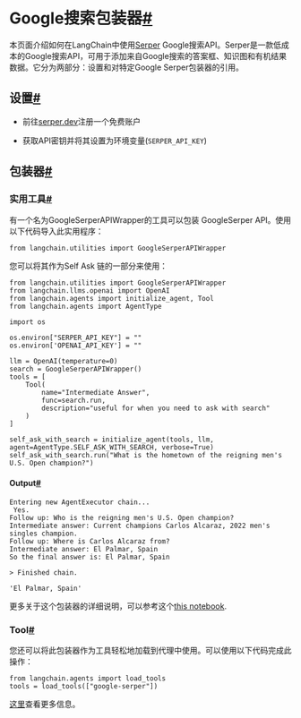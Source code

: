

Google搜索包装器[#](#google-serper-wrapper "到这个标题的永久链接")
===================================================

本页面介绍如何在LangChain中使用[Serper](https://serper.dev) Google搜索API。Serper是一款低成本的Google搜索API，可用于添加来自Google搜索的答案框、知识图和有机结果数据。它分为两部分：设置和对特定Google Serper包装器的引用。

设置[#](#setup "到这个标题的永久链接")
--------------------------

* 前往[serper.dev](https://serper.dev)注册一个免费账户

* 获取API密钥并将其设置为环境变量(`SERPER_API_KEY`)

包装器[#](#wrappers "到这个标题的永久链接")
------------------------------

### 实用工具[#](#utility "到这个标题的永久链接")

有一个名为GoogleSerperAPIWrapper的工具可以包装 GoogleSerper API。使用以下代码导入此实用程序：

```
from langchain.utilities import GoogleSerperAPIWrapper

```

您可以将其作为Self Ask 链的一部分来使用：

```
from langchain.utilities import GoogleSerperAPIWrapper
from langchain.llms.openai import OpenAI
from langchain.agents import initialize_agent, Tool
from langchain.agents import AgentType

import os

os.environ["SERPER_API_KEY"] = ""
os.environ['OPENAI_API_KEY'] = ""

llm = OpenAI(temperature=0)
search = GoogleSerperAPIWrapper()
tools = [
    Tool(
        name="Intermediate Answer",
        func=search.run,
        description="useful for when you need to ask with search"
    )
]

self_ask_with_search = initialize_agent(tools, llm, agent=AgentType.SELF_ASK_WITH_SEARCH, verbose=True)
self_ask_with_search.run("What is the hometown of the reigning men's U.S. Open champion?")

```

#### Output[#](#output "Permalink to this headline")

```
Entering new AgentExecutor chain...
 Yes.
Follow up: Who is the reigning men's U.S. Open champion?
Intermediate answer: Current champions Carlos Alcaraz, 2022 men's singles champion.
Follow up: Where is Carlos Alcaraz from?
Intermediate answer: El Palmar, Spain
So the final answer is: El Palmar, Spain

> Finished chain.

'El Palmar, Spain'

```

更多关于这个包装器的详细说明，可以参考这个[this notebook](../modules/agents/tools/examples/google_serper).

### Tool[#](#tool "Permalink to this headline")

您还可以将此包装器作为工具轻松地加载到代理中使用。可以使用以下代码完成此操作：



```
from langchain.agents import load_tools
tools = load_tools(["google-serper"])

```

[这里](../modules/agents/tools/getting_started)查看更多信息。

